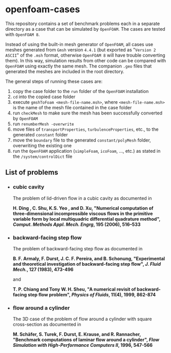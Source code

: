 # openfoam-cases
This repository contains a set of benchmark problems each in a separate directory as a case that can be simulated by `OpenFOAM`. The cases are tested with `OpenFOAM 8`.

Instead of using the built-in mesh generator of `OpenFOAM`, all cases use meshes generated from `Gmsh` version `4.4.1` (but exported as "`Version 2 ASCII`" of the `.msh` format, otherwise `OpenFOAM 8` will have trouble converting them). In this way, simulation results from other code can be compared with `OpenFOAM` using exactly the same mesh. The companion `.geo` files that generated the meshes are included in the root directory.

The general steps of running these cases are:

1. copy the case folder to the `run` folder of the `OpenFOAM` installation
2. `cd` into the copied case folder
3. execute `gmshToFoam <mesh-file-name.msh>`, where `<mesh-file-name.msh>` is the name of the mesh file contained in the case folder
4. run `checkMesh` to make sure the mesh has been successfully converted by `OpenFOAM`
5. run `renumberMesh -overwrite`
6. move files of `transportProperties`, `turbulenceProperties`, etc., to the generated `constant` folder
7. move the `boundary` file to the generated `constant/polyMesh` folder, overwriting the existing one
8. run the `OpenFOAM` application (`simpleFoam`, `icoFoam`, ..., etc.) as stated in the `/system/controlDict` file


## List of problems

- ### cubic cavity

  The problem of lid-driven flow in a cubic cavity as documented in

  **H. Ding , C. Shu, K.S. Yeo , and D. Xu, "Numerical computation of three-dimensional incompressible viscous flows in the primitive variable form by local multiquadric differential quadrature method", *Comput. Methods Appl. Mech. Engrg*, 195 (2006), 516–533**

- ### backward-facing step flow

  The problem of backward-facing step flow as documented in

  **B. F. Armaly, F. Durst, J. C. F. Pereira, and B. Schonung, "Experimental and theoretical investigation of backward-facing step flow", *J. Fluid Mech.*, 127 (1983), 473-496**

  and

  **T. P. Chiang and Tony W. H. Sheu, "A numerical revisit of backward-facing step flow problem", *Physics of Fluids*, 11(4), 1999, 862-874**

- ### flow around a cylinder

  The 3D case of the problem of flow around a cylinder with square cross-section as documented in

  **M. Schäfer, S. Turek, F. Durst, E. Krause, and R. Rannacher, "Benchmark computations of laminar flow around a cylinder", *Flow Simulation with High-Performance Computers II*, 1996, 547-566**
